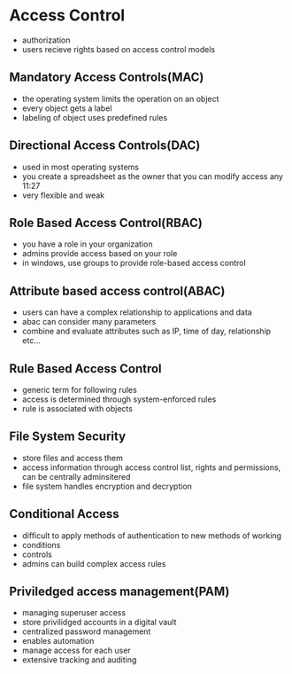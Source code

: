 # Access Control

- authorization
- users recieve rights based on access control models

## Mandatory Access Controls(MAC)

- the operating system limits the operation on an object
- every object gets a label
- labeling of object uses predefined rules

## Directional Access Controls(DAC)

- used in most operating systems
- you create a spreadsheet as the owner that you can modify access any 11:27
- very flexible and weak

## Role Based Access Control(RBAC)

- you have a role in your organization
- admins provide access based on your role
- in windows, use groups to provide role-based access control

## Attribute based access control(ABAC)

- users can have a complex relationship to applications and data
- abac can consider many parameters
- combine and evaluate attributes such as IP, time of day, relationship etc...

## Rule Based Access Control

- generic term for following rules
- access is determined through system-enforced rules
- rule is associated with objects

## File System Security

- store files and access them
- access information through access control list, rights and permissions, can be centrally adminsitered
- file system handles encryption and decryption

## Conditional Access

- difficult to apply methods of authentication to new methods of working
- conditions
- controls
- admins can build complex access rules

## Priviledged access management(PAM)

- managing superuser access
- store privilidged accounts in a digital vault
- centralized password management
- enables automation
- manage access for each user
- extensive tracking and auditing
